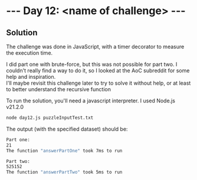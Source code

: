 # --- Day 12: \<name of challenge\> ---

## Solution

The challenge was done in JavaScript, with a timer decorator to measure the execution time.

I did part one with brute-force, but this was not possible for part two. I couldn't really find a way to do it, so I looked at the AoC subreddit for some help and inspiration.  
I'll maybe revisit this challenge later to try to solve it without help, or at least to better understand the recursive function

To run the solution, you'll need a javascript interpreter. I used Node.js v21.2.0

```zsh
node day12.js puzzleInputTest.txt
```

The output (with the specified dataset) should be:

```zsh
Part one:
21
The function "answerPartOne" took 7ms to run

Part two:
525152
The function "answerPartTwo" took 5ms to run
```
